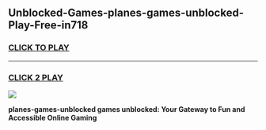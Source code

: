 
## Unblocked-Games-planes-games-unblocked-Play-Free-in718
<h3>
<a href="https://premium76.site?title=planes-games-unblocked&ref=18A1">CLICK TO PLAY</a></h3>
<hr>

<h3>
<a href="https://premium76.site?title=planes-games-unblocked&ref=18A1">CLICK 2 PLAY</a>
  
</h3>

<a href="https://premium76.site?title=planes-games-unblocked&ref=18A1"><img src="https://clearcache.store/games.png"></a>


**planes-games-unblocked games unblocked: Your Gateway to Fun and Accessible Online Gaming**
